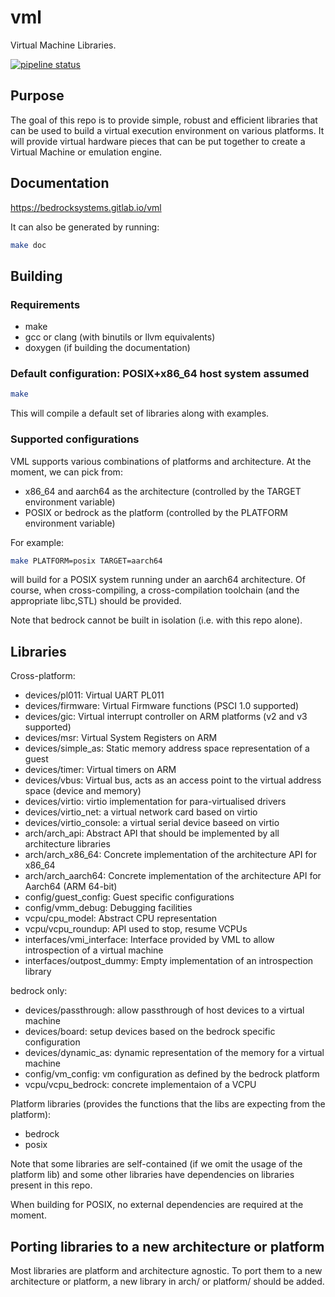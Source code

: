 # vml

Virtual Machine Libraries.

[![pipeline status](https://gitlab.com/bedrocksystems/vml/badges/master/pipeline.svg)](https://gitlab.com/bedrocksystems/vml/commits/master)

## Purpose

The goal of this repo is to provide simple, robust and efficient libraries that can be used to build
a virtual execution environment on various platforms. It will provide virtual hardware pieces that can
be put together to create a Virtual Machine or emulation engine.

## Documentation

https://bedrocksystems.gitlab.io/vml

It can also be generated by running:
```sh
make doc
```

## Building

### Requirements
- make
- gcc or clang (with binutils or llvm equivalents)
- doxygen (if building the documentation)

### Default configuration: POSIX+x86_64 host system assumed
```sh
make
```

This will compile a default set of libraries along with examples.

### Supported configurations

VML supports various combinations of platforms and architecture. At the moment, we can pick from:

- x86_64 and aarch64 as the architecture (controlled by the TARGET environment variable)
- POSIX or bedrock as the platform (controlled by the PLATFORM environment variable)

For example:
```sh
make PLATFORM=posix TARGET=aarch64
```

will build for a POSIX system running under an aarch64 architecture. Of course, when cross-compiling, a
cross-compilation toolchain (and the appropriate libc,STL) should be provided.

Note that bedrock cannot be built in isolation (i.e. with this repo alone).

## Libraries

Cross-platform:
- devices/pl011: Virtual UART PL011
- devices/firmware: Virtual Firmware functions (PSCI 1.0 supported)
- devices/gic: Virtual interrupt controller on ARM platforms (v2 and v3 supported)
- devices/msr: Virtual System Registers on ARM
- devices/simple_as: Static memory address space representation of a guest
- devices/timer: Virtual timers on ARM
- devices/vbus: Virtual bus, acts as an access point to the virtual address space (device and memory)
- devices/virtio: virtio implementation for para-virtualised drivers
- devices/virtio_net: a virtual network card based on virtio
- devices/virtio_console: a virtual serial device baseed on virtio
- arch/arch_api: Abstract API that should be implemented by all architecture libraries
- arch/arch_x86_64: Concrete implementation of the architecture API for x86_64
- arch/arch_aarch64: Concrete implementation of the architecture API for Aarch64 (ARM 64-bit)
- config/guest_config: Guest specific configurations
- config/vmm_debug: Debugging facilities
- vcpu/cpu_model: Abstract CPU representation
- vcpu/vcpu_roundup: API used to stop, resume VCPUs
- interfaces/vmi_interface: Interface provided by VML to allow introspection of a virtual machine
- interfaces/outpost_dummy: Empty implementation of an introspection library

bedrock only:
- devices/passthrough: allow passthrough of host devices to a virtual machine
- devices/board: setup devices based on the bedrock specific configuration
- devices/dynamic_as: dynamic representation of the memory for a virtual machine
- config/vm_config: vm configuration as defined by the bedrock platform
- vcpu/vcpu_bedrock: concrete implementaion of a VCPU

Platform libraries (provides the functions that the libs are expecting from the platform):
- bedrock
- posix

Note that some libraries are self-contained (if we omit the usage of the platform lib) and some other
libraries have dependencies on libraries present in this repo.

When building for POSIX, no external dependencies are required at the moment.

## Porting libraries to a new architecture or platform

Most libraries are platform and architecture agnostic. To port them to a new architecture or platform,
a new library in arch/ or platform/ should be added.
